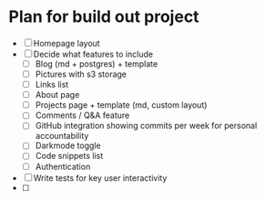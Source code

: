 # Plan for build out project

-   [ ] Homepage layout
-   [ ] Decide what features to include
    -   [ ] Blog (md + postgres) + template
    -   [ ] Pictures with s3 storage
    -   [ ] Links list
    -   [ ] About page
    -   [ ] Projects page + template (md, custom layout)
    -   [ ] Comments / Q&A feature
    -   [ ] GitHub integration showing commits per week for personal accountability
    -   [ ] Darkmode toggle
    -   [ ] Code snippets list
    -   [ ] Authentication
-   [ ] Write tests for key user interactivity
-   [ ]
